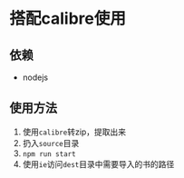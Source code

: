# 搭配calibre使用

## 依赖
- nodejs

## 使用方法
1. 使用`calibre`转zip，提取出来
2. 扔入`source`目录
3. `npm run start`
4. 使用`ie`访问`dest`目录中需要导入的书的路径
